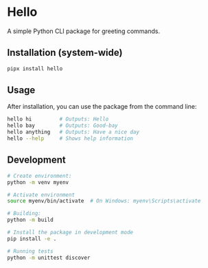 # Hello

A simple Python CLI package for greeting commands.

## Installation (system-wide)

```bash
pipx install hello
```

## Usage

After installation, you can use the package from the command line:

```bash
hello hi         # Outputs: Hello
hello bay        # Outputs: Good-bay
hello anything   # Outputs: Have a nice day
hello --help     # Shows help information
```

## Development

```bash
# Create environment:
python -m venv myenv

# Activate environment
source myenv/bin/activate  # On Windows: myenv\Scripts\activate

# Building:
python -m build

# Install the package in development mode
pip install -e .

# Running tests
python -m unittest discover
```
